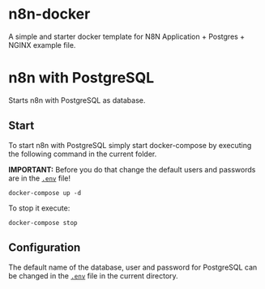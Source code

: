 # n8n-docker
A simple and starter docker template for N8N Application + Postgres + NGINX example file.


# n8n with PostgreSQL

Starts n8n with PostgreSQL as database.


## Start

To start n8n with PostgreSQL simply start docker-compose by executing the following
command in the current folder.


**IMPORTANT:** Before you do that change the default users and passwords are in the [`.env`](.env) file!

```
docker-compose up -d
```

To stop it execute:

```
docker-compose stop
```

## Configuration

The default name of the database, user and password for PostgreSQL can be changed in the [`.env`](.env) file in the current directory.

